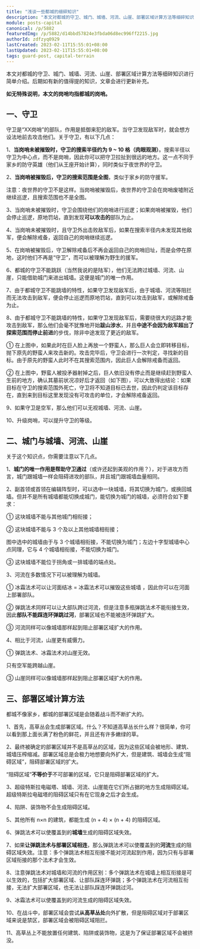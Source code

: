 ```yaml
---
title: "浅谈一些都城的细碎知识"
description: "本文对都城的守卫、城门、城墙、河流、山崖、部署区域计算方法等细碎知识进行简单介绍。后期如有新的值得提的知识，文章会进行更新补充。如无特殊说明，本文的岗哨均指都城的岗哨。"
module: posts-capital
canonical: /p/5882
featuredImg: /p/5882/d14bbd57824e3fbda06d8ec996ff2215.jpg
authorId: zdfzyq0929
lastCreated: 2023-02-11T15:55:01+08:00
lastUpdated: 2023-02-11T15:55:01+08:00
tags: guard-post, capital-terrain
---
```


本文对都城的守卫、城门、城墙、河流、山崖、部署区域计算方法等细碎知识进行简单介绍。后期如有新的值得提的知识，文章会进行更新补充。

**如无特殊说明，本文的岗哨均指都城的岗哨。**

## 一、守卫

守卫是“XX岗哨”的部队，作用是抵御来犯的敌军。当守卫发现敌军时，就会想方设法地前去攻击他们。关于守卫，有以下几点：

1、**当岗哨未被摧毁时，守卫的搜索半径约为 9 ~ 10 格（肉眼观测）**。搜索半径以守卫为中心点，而不是岗哨，因此你可以把守卫拉扯到很远的地方。这一点不同于家乡的防守英雄（他们从王座开始计算），同时类似于夜世界的守卫。

<Pic src="/p/5882/2148146a6945f22704919baad3b5b92e.jpg" width="2400" height="1080" caption="守卫可以被无限拉扯" alt="" />

2、**当岗哨被摧毁后，守卫的搜索范围是全图**，类似于家乡的防守援军。

注意：夜世界的守卫不是这样。当岗哨被摧毁后，夜世界的守卫会在岗哨废墟附近继续巡逻，且搜索范围也不是全图。

3、当岗哨未被摧毁时，守卫会围绕他们的岗哨进行巡逻；如果岗哨被摧毁，他们会停止巡逻，原地罚站，直到发现**可以攻击的**部队为止。

4、当岗哨未被摧毁时，且守卫外出击败敌军后，如果在搜索半径内未发现其他敌军，便会解除戒备，返回自己的岗哨继续巡逻。

5、在岗哨被摧毁后，守卫解除戒备后不再会返回自己的岗哨旧址，而是会停在原地，这时他们不再是“守卫”，而可以被理解为野生的援军。

6、都城的守卫不能跳跃（当然我说的是陆军），他们无法跨过城墙、河流、山崖，只能借助城门来进出城墙。这便是城门的唯一作用。

<Pic src="/p/5882/f9e14e026d7b0a3a92fe5ede5c27fe0c.jpg" width="1920" height="864" caption="都城陆军守卫不能跳墙，由于没有城门来出去，所以只能被困" alt="" />

7、由于都城守卫不能跳墙的特性，如果守卫发现敌军后，由于城墙、河流等阻拦而无法攻击到敌军，便会停止巡逻而原地罚站，直到可以攻击到敌军，或解除戒备为止。

8、由于都城守卫不能跳墙的特性，如果守卫发现敌军后，需要绕很大的远路才能攻击到敌军，那么他们会毫不犹豫地开始**跋山涉水**，并且**中途不会因为敌军超出了探索范围而停止前进**的步伐，除非中途发现了更近的敌军。

<Pic src="/p/5882/8827cb8b57268d4dfc2a95912b0555ac.jpg" width="2400" height="1080" caption="守卫正跋山涉水地前去教训野蛮人" alt="" />

① 在上图中，如果此时在巨人脸上再放一个野蛮人，那么巨人会立即转移目标，抛下原先的野蛮人来攻击新的。攻击完毕后，守卫会进行一次判定，寻找新的目标。由于原先的野蛮人此时不在其搜索范围内，因此巨人会解除戒备而返回。

② 在上图中，野蛮人被投矛器射掉之后，巨人依旧没有停止而是继续赶到野蛮人生前的地方，确认其墓前状况凉好后才返回（如下图），可以大致得出结论：如果目标在守卫的搜索范围外死亡，守卫将不知道目标已去世，因此仍判定该目标存在，直到来到目标这里发现没有可攻击的单位，才会解除戒备返回。

<Pic src="/p/5882/caf06f32b9494cbd7ba5b3c09ad0aaba.jpg" width="2400" height="1080" caption="巨人前来给野蛮人上香" alt="" />

9、如果守卫是空军，那么他们可以无视城墙、河流、山崖。

10、升级岗哨，可以提升守卫的等级。

## 二、城门与城墙、河流、山崖
关于这个知识点，你需要注意以下几点。

1、**城门的唯一作用是帮助守卫通过**（或许还起到美观的作用？），对于进攻方而言，城门跟城墙一样会阻碍进攻的部队，并且城门跟城墙血量相同。

2、副首领或首领在编辑阵型时，可以选中一块城墙，将其切换为城门，或换回城墙。但并不是所有城墙都能切换成城门，能切换为城门的城墙，必须符合如下要求：

① 这块城墙不能与其他城门相衔接；

<Pic src="/p/5882/0d51a1be627f59ef5501ae9e199ffb83.jpg" width="2400" height="1080" caption="与城门相衔接的城墙不能切换为城门" alt="" />

② 这块城墙不能与 3 个及以上其他城墙相衔接；

<Pic src="/p/5882/5e955fcd4cdf5951d428711b6a7e7774.jpg" width="2400" height="1080" caption="“与 3 个及以上其他城墙相衔接”是什么意思" alt="" />

图中选中的城墙由于与 3 个城墙相衔接，不能切换为城门；左边十字型城墙中心点同理，它与 4 个城墙相衔接，不能切换为城门。

③ 这块城墙不能位于拐角或一排城墙的端点处。

<Pic src="/p/5882/7e80e19112a9f44a83065393221b2aa1.jpg" width="2400" height="1080" caption="端点或拐角的城墙不能切换为城门" alt="" />

3、河流在多数情况下可以被理解为城墙。

① 冰霜法术可以让河面结冰 = 冰霜法术可以摧毁这些城墙 ，因此你可以在河面上部署部队。

② 弹跳法术同样可以让大部队跨过河流，但是注意多瓶弹跳法术不能衔接生效，因此**部队不能踩连环弹跳过河**，部署区域也不能被连环弹跳扩大。

③ 河流同样可以像城墙那样起到阻止部署区域扩大的作用。

<Pic src="/p/5882/f040cf709a124552fbce98ba125b021d.jpg" width="2400" height="1080" caption="多瓶弹跳法术首尾相接，不能对河流奏效，部队不能踩连环弹跳过河" alt="" />
<Pic src="/p/5882/62d1a35b078941709ac292816beb214b.jpg" width="2400" height="1080" caption="多瓶弹跳法术首尾相接，不能对河流奏效，不能扩大部署区域" alt="" />

4、相比于河流，山崖更有威慑力。

① 弹跳法术、冰霜法术对山崖无效。

<Pic src="/p/5882/52f75b026bd23d672f736b4d5317fef8.jpg" width="2400" height="1080" caption="弹跳法术对山崖无效" alt="" />

只有空军能跨越山崖。

③ 山崖同样可以像城墙那样起到阻止部署区域扩大的作用。

## 三、部署区域计算方法

都城不像家乡，都城的部署区域是会随着战斗而不断扩大的。

1、首先，高草丛会生成部署区域。什么？不知道高草丛长什么样？很简单，你可以看到那上面长满了粉色的鲜花，并且还有许多嫩绿的草。

<Pic src="/p/5882/650db0bb3b7ecd965d9d35be3edd9d53.jpg" width="2400" height="1080" caption="高草丛上有粉色的鲜花和嫩绿的草，有时高草丛会被道路覆盖，但道路的地方依旧算高草丛" alt="" />

2、最终被确定的部署区域并不是高草丛的区域，因为这些区域会被地形、建筑、城墙压榨缩减。部署区域总是会极力地想要向外扩大，但是建筑、城墙会生成“阻碍区域”，阻碍部署区域的扩大。

“阻碍区域”**不等价于**不可部署的区域，它只是阻碍部署区域的扩大。

<Pic src="/p/5882/d14bbd57824e3fbda06d8ec996ff2215.jpg" width="2400" height="1080" caption="部署区域、阻碍区域、非部署且非阻碍区域" alt="" />

3、超级特斯拉电磁塔、城墙、河流、山崖能在它们所占据的地方生成阻碍区域。超级特斯拉电磁塔的阻碍区域只有在它现身之后才会生成。

4、陷阱、装饰物不会生成阻碍区域。

5、其他所有 n×n 的建筑，都能生成 (n + 4) × (n + 4) 的阻碍区域。

6、弹跳法术可以使覆盖到的**城墙**生成的阻碍区域失效。

7、如果**让弹跳法术与部署区域相连**，那么弹跳法术可以使覆盖到的**河流**生成的阻碍区域失效。注意：多个弹跳法术相互衔接不能对河流起到作用，因为只有与部署区域衔接的那个法术才会生效。

8、注意弹跳法术对城墙和河流的作用区别：多个弹跳法术在城墙上相互衔接是可以生效的，包括扩大部署区域、让部队踩连环弹跳；多个弹跳法术在河流相互衔接，无法扩大部署区域，也无法让部队踩连环弹跳过河。

9、冰霜法术可以使覆盖到的河流生成的阻碍区域失效。

10、在战斗中，部署区域会尝试**从高草丛处**向外扩散，但是阻碍区域对于部署区域来说是禁区，部署区域会被阻碍区域阻拦。

11、高草丛上不能放置任何建筑、陷阱或装饰物，这是为了保证部署区域不会被挤没。

<Pic src="/p/5882/d9aaedf3b81cc8476cc57eb1818ea98e.jpg" width="2400" height="1080" caption="一瓶弹跳法术同样可以对河流使用，扩大部署区域" alt="" />